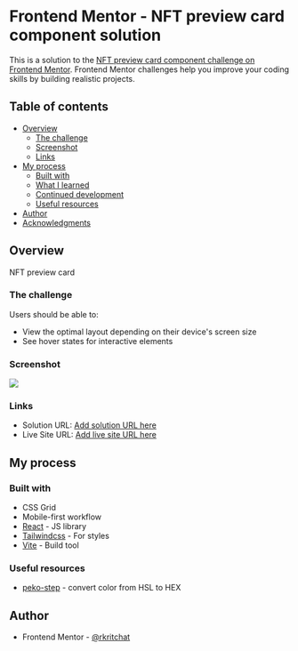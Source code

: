 # Frontend Mentor - NFT preview card component solution

This is a solution to the [NFT preview card component challenge on Frontend Mentor](https://www.frontendmentor.io/challenges/nft-preview-card-component-SbdUL_w0U). Frontend Mentor challenges help you improve your coding skills by building realistic projects.

## Table of contents

- [Overview](#overview)
  - [The challenge](#the-challenge)
  - [Screenshot](#screenshot)
  - [Links](#links)
- [My process](#my-process)
  - [Built with](#built-with)
  - [What I learned](#what-i-learned)
  - [Continued development](#continued-development)
  - [Useful resources](#useful-resources)
- [Author](#author)
- [Acknowledgments](#acknowledgments)

## Overview

NFT preview card

### The challenge

Users should be able to:

- View the optimal layout depending on their device's screen size
- See hover states for interactive elements

### Screenshot

![](./screenshot.jpg)

### Links

- Solution URL: [Add solution URL here](https://your-solution-url.com)
- Live Site URL: [Add live site URL here](https://your-live-site-url.com)

## My process

### Built with

- CSS Grid
- Mobile-first workflow
- [React](https://reactjs.org/) - JS library
- [Tailwindcss](https://tailwindcss.com/) - For styles
- [Vite](https://vitejs.dev/) - Build tool

### Useful resources

- [peko-step](https://www.peko-step.com/) - convert color from HSL to HEX

## Author

- Frontend Mentor - [@rkritchat](https://www.frontendmentor.io/profile/rkritchat)
